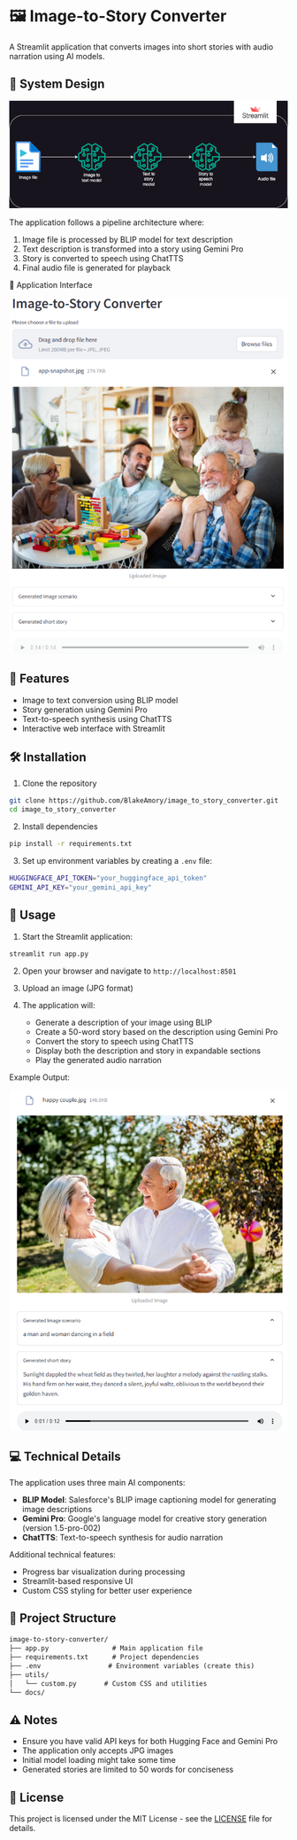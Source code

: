 # 🖼️ Image-to-Story Converter

A Streamlit application that converts images into short stories with audio narration using AI models.

## 🔄 System Design

![System Design](img/system-design.png)

The application follows a pipeline architecture where:
1. Image file is processed by BLIP model for text description
2. Text description is transformed into a story using Gemini Pro
3. Story is converted to speech using ChatTTS
4. Final audio file is generated for playback

📱 Application Interface

![Streamlit UI](img-audio/app_ui_streamlit.png)

## 🌟 Features

- Image to text conversion using BLIP model
- Story generation using Gemini Pro
- Text-to-speech synthesis using ChatTTS
- Interactive web interface with Streamlit

## 🛠️ Installation

1. Clone the repository

```bash
git clone https://github.com/BlakeAmory/image_to_story_converter.git
cd image_to_story_converter
```

2. Install dependencies

```bash
pip install -r requirements.txt
```

3. Set up environment variables by creating a `.env` file:

```bash
HUGGINGFACE_API_TOKEN="your_huggingface_api_token"
GEMINI_API_KEY="your_gemini_api_key"
```

## 🚀 Usage

1. Start the Streamlit application:

```bash
streamlit run app.py
```

2. Open your browser and navigate to `http://localhost:8501`

3. Upload an image (JPG format)

4. The application will:
   - Generate a description of your image using BLIP
   - Create a 50-word story based on the description using Gemini Pro
   - Convert the story to speech using ChatTTS
   - Display both the description and story in expandable sections
   - Play the generated audio narration

Example Output:

![Example Output](img-audio/output_img.png)

## 💻 Technical Details

The application uses three main AI components:

- **BLIP Model**: Salesforce's BLIP image captioning model for generating image descriptions
- **Gemini Pro**: Google's language model for creative story generation (version 1.5-pro-002)
- **ChatTTS**: Text-to-speech synthesis for audio narration

Additional technical features:
- Progress bar visualization during processing
- Streamlit-based responsive UI
- Custom CSS styling for better user experience

## 📁 Project Structure

```
image-to-story-converter/
├── app.py                # Main application file
├── requirements.txt      # Project dependencies
├── .env                 # Environment variables (create this)
├── utils/
│   └── custom.py       # Custom CSS and utilities
└── docs/
```

## ⚠️ Notes

- Ensure you have valid API keys for both Hugging Face and Gemini Pro
- The application only accepts JPG images
- Initial model loading might take some time
- Generated stories are limited to 50 words for conciseness

## 📄 License

This project is licensed under the MIT License - see the [LICENSE](LICENSE) file for details.
